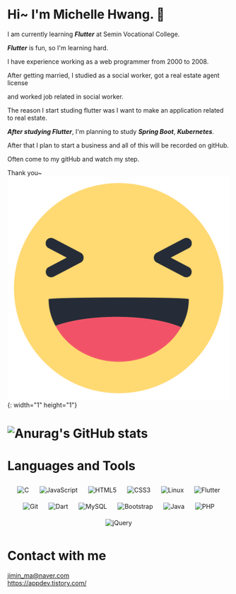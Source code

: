 # Hi~ I'm Michelle Hwang. 👋
I am currently learning ***Flutter*** at Semin Vocational College.   
   
***Flutter*** is fun, so I'm learning hard.   
   
I have experience working as a web programmer from 2000 to 2008.   
   
After getting married, I studied as a social worker, got a real estate agent license 

and worked job related in social worker.    
   
The reason I start studing flutter was I want to make an application related to real estate.   
   
***After studying Flutter***, I'm planning to study ***Spring Boot***, ***Kubernetes***.
   
After that I plan to start a business and all of this will be recorded on gitHub.

Often come to my gitHub and watch my step. 

Thank you~ 
![title](./images/laughing.svg){: width="1" height="1"}

   
# ![Anurag's GitHub stats](https://github-readme-stats.vercel.app/api?username=Michellehwang001&show_icons=true&theme=radical)
   
# Languages and Tools
<!--
<img src="https://img.shields.io/static/v1?label=1&message=Java&color=orange" />
<img src="https://img.shields.io/static/v1?label=2&message=C&color=green" />
<img src="https://img.shields.io/static/v1?label=3&message=JavaScript&color=red" />
<img src="https://img.shields.io/static/v1?label=4&message=HTML5&color=blue" />
<img src="https://img.shields.io/static/v1?label=5&message=CSS&color=green" />
<img src="https://img.shields.io/static/v1?label=6&message=PHP&color=yellow" />
<img src="https://img.shields.io/static/v1?label=7&message=ASP&color=yellowgreen" />
<img src="https://img.shields.io/static/v1?label=8&message=JSP&color=brightgreen" />
<img src="https://img.shields.io/static/v1?label=9&message=SQL&color=orange" />
<img src="https://img.shields.io/static/v1?label=10&message=Git&color=red" />
<img src="https://img.shields.io/static/v1?label=11&message=Flutter&color=blue" />
<img src="https://img.shields.io/static/v1?label=12&message=SQL&color=yellow" />
<img src="https://img.shields.io/static/v1?label=13&message=BootStrap&color=blueviolet" />
-->

<div align="center">  
<img style="margin: 10px" src="https://profilinator.rishav.dev/skills-assets/c-original.svg" alt="C" height="25" />  
<img style="margin: 10px" src="https://profilinator.rishav.dev/skills-assets/javascript-original.svg" alt="JavaScript" height="25" />  
<img style="margin: 10px" src="https://profilinator.rishav.dev/skills-assets/html5-original-wordmark.svg" alt="HTML5" height="25" />  
<img style="margin: 10px" src="https://profilinator.rishav.dev/skills-assets/css3-original-wordmark.svg" alt="CSS3" height="25" />  
<img style="margin: 10px" src="https://profilinator.rishav.dev/skills-assets/linux-original.svg" alt="Linux" height="25" />  
<img style="margin: 10px" src="https://profilinator.rishav.dev/skills-assets/flutterio-icon.svg" alt="Flutter" height="25" />  
<img style="margin: 10px" src="https://profilinator.rishav.dev/skills-assets/git-scm-icon.svg" alt="Git" height="25" />  
<img style="margin: 10px" src="https://profilinator.rishav.dev/skills-assets/dartlang-icon.svg" alt="Dart" height="25" />  
<img style="margin: 10px" src="https://profilinator.rishav.dev/skills-assets/mysql-original-wordmark.svg" alt="MySQL" height="25" />  
<img style="margin: 10px" src="https://profilinator.rishav.dev/skills-assets/bootstrap-plain.svg" alt="Bootstrap" height="25" />  
<img style="margin: 10px" src="https://profilinator.rishav.dev/skills-assets/java-original-wordmark.svg" alt="Java" height="25" />  
<img style="margin: 10px" src="https://profilinator.rishav.dev/skills-assets/php-original.svg" alt="PHP" height="25" />  
<img style="margin: 10px" src="https://profilinator.rishav.dev/skills-assets/jquery.png" alt="jQuery" height="25" />  
</div>  





# Contact with me
<jimin_ma@naver.com>   
<https://appdev.tistory.com/>